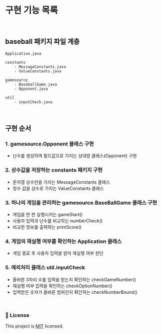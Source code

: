 # 구현 기능 목록
<br>

## baseball 패키지 파일 계층

```
Application.java

constants
    - MessageConstants.java
    - ValueConstants.java

gamesource
    - BaseballGame.java
    - Opponent.java

util
    - inputCheck.java

```
<br>

## 구현 순서

### 1. gamesource.Opponent 클래스 구현
- 난수를 생성하여 필드값으로 가지는 상대방 클래스(Opponent) 구현

### 2. 상수값을 저장하는 constants 패키지 구현
- 문자열 상수만을 가지는 MessageConstants 클래스
- 정수 값을 상수로 가지는 ValueConstants 클래스

### 3. 하나의 게임을 관리하는 gamesource.BaseBallGame 클래스 구현
- 게임을 한 판 실행시키는 gameStart()
- 사용자 입력과 난수를 비교하는 numberCheck()
- 비교한 정보를 출력하는 printScore()

### 4. 게임의 재실행 여부를 확인하는 Application 클래스
- 게임 종료 후 사용자 입력을 받아 재실행 여부 판단

### 5. 예외처리 클래스 util.inputCheck
- 올바른 3자리 수를 입력을 받는지 확인하는 checkGameNumber()
- 재실행 여부 입력을 확인하는 checkOptionNumber()
- 입력받은 숫자가 올바른 범위인지 확인하는 checkNumberBound()

<br>

### 📝 License

This project is [MIT](https://github.com/woowacourse/java-baseball-precourse/blob/master/LICENSE) licensed.
